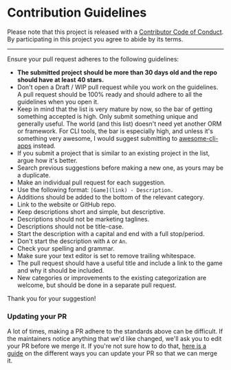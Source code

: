 # Contribution Guidelines

Please note that this project is released with a [Contributor Code of Conduct](code-of-conduct.md). By participating in this project you agree to abide by its terms.

---

Ensure your pull request adheres to the following guidelines:

- **The submitted project should be more than 30 days old and the repo should have at least 40 stars.**
- Don't open a Draft / WIP pull request while you work on the guidelines. A pull request should be 100% ready and should adhere to all the guidelines when you open it.
- Keep in mind that the list is very mature by now, so the bar of getting something accepted is high. Only submit something unique and generally useful. The world (and this list) doesn't need yet another ORM or framework. For CLI tools, the bar is especially high, and unless it's something very awesome, I would suggest submitting to [awesome-cli-apps](https://github.com/aharris88/awesome-cli-apps) instead.
- If you submit a project that is similar to an existing project in the list, argue how it's better.
- Search previous suggestions before making a new one, as yours may be a duplicate.
- Make an individual pull request for each suggestion.
- Use the following format: `[Game](link) - Description.`
- Additions should be added to the bottom of the relevant category.
- Link to the website or GitHub repo.
- Keep descriptions short and simple, but descriptive.
- Descriptions should not be marketing taglines.
- Descriptions should not be title-case.
- Start the description with a capital and end with a full stop/period.
- Don't start the description with `A` or `An`.
- Check your spelling and grammar.
- Make sure your text editor is set to remove trailing whitespace.
- The pull request should have a useful title and include a link to the game and why it should be included.
- New categories or improvements to the existing categorization are welcome, but should be done in a separate pull request.

Thank you for your suggestion!

### Updating your PR

A lot of times, making a PR adhere to the standards above can be difficult. If the maintainers notice anything that we'd like changed, we'll ask you to edit your PR before we merge it. If you're not sure how to do that, [here is a guide](https://github.com/RichardLitt/knowledge/blob/master/github/amending-a-commit-guide.md) on the different ways you can update your PR so that we can merge it.
